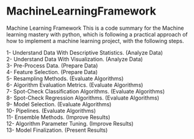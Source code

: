 # MachineLearningFramework
Machine Learning Framework
This is a code summary for the Machine learning mastery with python, which is following a practical approach of how to implement a machine learning project, with the following steps.

1- Understand Data With Descriptive Statistics. (Analyze Data) <br/>
2- Understand Data With Visualization. (Analyze Data) <br/>
3- Pre-Process Data. (Prepare Data) <br/>
4- Feature Selection. (Prepare Data) <br/>
5- Resampling Methods. (Evaluate Algorithms) <br/>
6- Algorithm Evaluation Metrics. (Evaluate Algorithms) <br/>
7- Spot-Check Classification Algorithms. (Evaluate Algorithms) <br/>
8- Spot-Check Regression Algorithms. (Evaluate Algorithms) <br/>
9- Model Selection. (Evaluate Algorithms) <br/>
10- Pipelines. (Evaluate Algorithms) <br/>
11- Ensemble Methods. (Improve Results) <br/>
12- Algorithm Parameter Tuning. (Improve Results) <br/>
13- Model Finalization. (Present Results) <br/>
